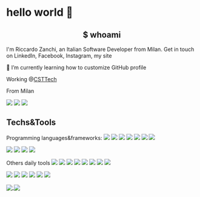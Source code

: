 # hello world 👋

<h2 align="center"> $ whoami</h2>

I'm Riccardo Zanchi, an Italian Software Developer from Milan. Get in touch on LinkedIn, Facebook, Instagram, my site

🌱 I’m currently learning how to customize GitHub profile

Working @<a href="https://www.csttech.it/">CSTTech</a>


From Milan


<img src="https://img.shields.io/badge/-linkedin-informational?style=for-thebadge&logo=linkedin" />
<img src="https://img.shields.io/badge/-facebook-informational?style=for-thebadge&logo=facebook&logoColor=white&color=3b5998" />
<img src="https://img.shields.io/badge/-instagram-informational?style=for-thebadge&logo=instagram&logoColor=white&color=C13584" />

## Techs&Tools

Programming languages&frameworks:
![](https://img.shields.io/badge/-Java-9cf?style=plastic&logo=Java&logoColor=white)
![](https://img.shields.io/badge/-JavaScript-9cf?style=plastic&logo=JavaScript&logoColor=white)
![](https://img.shields.io/badge/-TypeScript-9cf?style=plastic&logo=TypeScript)
![](https://img.shields.io/badge/-Angular-9cf?style=plastic&logo=angular)
![](https://img.shields.io/badge/-Spring-9cf?style=plastic&logo=spring)
![](https://img.shields.io/badge/-Spring%20boot-9cf?style=plastic&logo=spring)
![](https://img.shields.io/badge/-jUnit-9cf?style=plastic&logo=angular)

![](https://img.shields.io/badge/-Bash-success?style=plastic&logo=gnu%20bash&logoColor=white)
![](https://img.shields.io/badge/-git-success?style=plastic&logo=git&logoColor=white)
![](https://img.shields.io/badge/OS-Win10-informational?style=plastic&logo=microsoft)
![](https://img.shields.io/badge/Editor-IntelliJ%20IDEA-blueviolet?style=plastic&logo=IntelliJ%20IDEA)

Others daily tools
![](https://img.shields.io/badge/Editor-VSCode-blueviolet?style=plastic&logo=visual%20studio%20code)
![](https://img.shields.io/badge/DB-Oracle-important?style=plastic&logo=oracle)
![](https://img.shields.io/badge/DB-MySQL-important?style=plastic&logo=mysql&logoColor=white)
![](https://img.shields.io/badge/DB-PostgreSQL-important?style=plastic&logo=PostgreSQL)
![](https://img.shields.io/badge/DB-MSSQL-important?style=plastic&logo=microsoft%20sql%20server)
![](https://img.shields.io/badge/-Maven-important?style=plastic&logo=microsoft%20sql%20server)
![](https://img.shields.io/badge/-GitHub-important?style=plastic&logo=microsoft%20sql%20server)
![](https://img.shields.io/badge/-GitLab-important?style=plastic&logo=microsoft%20sql%20server)



<!-- Operating Systems -->
![](https://img.shields.io/badge/OS-10.11%20El%20Capitain-informational?style=plastic&logo=Apple&logoColor=white)
![](https://img.shields.io/badge/OS-Debian-informational?style=plastic&logo=Debian)
![](https://img.shields.io/badge/-HTML5-important?style=plastic&logo=microsoft%20sql%20server)
![](https://img.shields.io/badge/-CSS3-important?style=plastic&logo=microsoft%20sql%20server)
![](https://img.shields.io/badge/-Bootstrap-important?style=plastic&logo=microsoft%20sql%20server)
![](https://img.shields.io/badge/-Jenkins-important?style=plastic&logo=microsoft%20sql%20server)



<a href="https://github.com/zankyr/zankyr">
  <img align="center" src="https://github-readme-stats.vercel.app/api?username=zankyr&show_icons=true&hide=issues,contribs&theme=synthwave&line_heigt=100" />
</a>

<a href="https://github.com/zankyr/zankyr">
  <img align="center" src="https://github-readme-stats.vercel.app/api/top-langs/?username=zankyr&hide=html,css&theme=synthwave" />
</a>


<!-- Resources -->
<!-- Badges:  https://shields.io/ -->
<!-- Icons: https://simpleicons.org/ -->
<!-- GitHub Stats: https://github.com/anuraghazra/github-readme-stats -->
<!-- Emojis Cheatsheet: https://www.webfx.com/tools/emoji-cheat-sheet/ -->
<!-- Emojis: https://emojipedia.org/emoji/ -->
<!-- HTML Emojis: https://www.fileformat.info/index.htm -->
<!-- Shields: https://shields.io/ -->
<!-- Awesome GitHub Profile README: https://github.com/abhisheknaiidu/awesome-github-profile-readme -->
<!-- Awesome GitHub Profile README: https://github.com/MartinHeinz-->
<!-- Awesome GitHub Profile README: https://zzetao.github.io/awesome-github-profile/ -->

<!--
**zankyr/zankyr** is a ✨ _special_ ✨ repository because its `README.md` (this file) appears on your GitHub profile.

Here are some ideas to get you started:

- 🔭 I’m currently working on ...
- 🌱 I’m currently learning ...
- 💬 Ask me about ...
- 📫 How to reach me: ...
- ⚡ Fun fact: ...
-->
